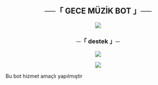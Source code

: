 <h2 align="center">
    ──「 GECE MÜZİK BOT 」──
</h2>

<p align="center">
  <img src="https://photos.app.goo.gl/RGsiHThq6F87Zkta9i">
</p>



<h3 align="center">
    ─「 destek 」─
</h3>

<p align="center">
<a href="https://telegram.me/DelularSohbet"><img src="https://img.shields.io/badge/-Support%20Group-blue.svg?style=for-the-badge&logo=Telegram"></a>
</p>

<p align="center">
<a href="https://t.me/Meyitzade"><img src="(https://telegra.ph/file/321decfc24b08c837626c.jpg)"></a>
</p>

Bu bot hizmet amaçlı yapılmıştir
